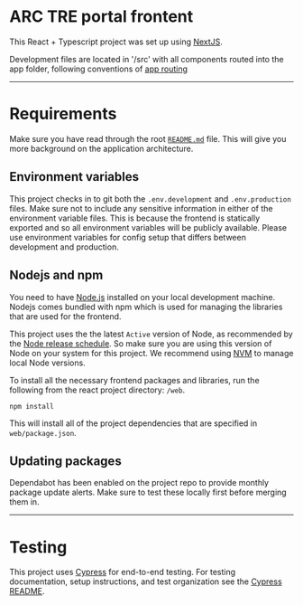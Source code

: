 # ARC TRE portal frontent

This React + Typescript project was set up using [NextJS](https://nextjs.org).

Development files are located in '/src' with all components routed into the app folder, following conventions of [app routing](https://nextjs.org/docs/14/app/building-your-application/routing)

---

# Requirements

Make sure you have read through the root [`README.md`](../README.md) file. This will give you more background on the application architecture.

## Environment variables

This project checks in to git both the `.env.development` and `.env.production` files. Make sure not to include any sensitive information in either of the environment variable files. This is because the frontend is statically exported and so all environment variables will be publicly available. Please use environment variables for config setup that differs between development and production.

## Nodejs and npm

You need to have [Node.js](https://nodejs.org/en/download/) installed on your local development machine. Nodejs comes bundled with npm which is used for managing the libraries that are used for the frontend.

This project uses the the latest `Active` version of Node, as recommended by the [Node release schedule](https://nodejs.org/en/about/previous-releases). So make sure you are using this version of Node on your system for this project. We recommend using [NVM](https://github.com/nvm-sh/nvm) to manage local Node versions.

To install all the necessary frontend packages and libraries, run the following from the react project directory: `/web`.

```shell script
npm install
```

This will install all of the project dependencies that are specified in `web/package.json`.

## Updating packages

Dependabot has been enabled on the project repo to provide monthly package update alerts. Make sure to test these locally first before merging them in.

---

# Testing

This project uses [Cypress](https://www.cypress.io/) for end-to-end testing. For testing documentation, setup instructions, and test organization see the [Cypress README](./cypress/README.md).
